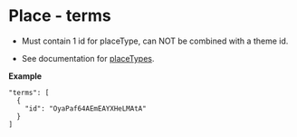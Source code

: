 ---
---

# Place - terms

* Must contain 1 id for placeType, can NOT be combined with a theme id.

* See documentation for [placeTypes](http://documentatie.uitdatabank.be/content/uitdatabank/latest/categorisatie/type_locatie/).

**Example**

```
"terms": [
  {
    "id": "OyaPaf64AEmEAYXHeLMAtA"
  }
]
```
